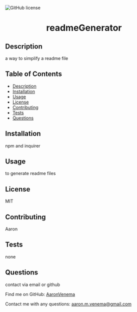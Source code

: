 ![GitHub license](https://img.shields.io/badge/license-MIT-blue.svg)
<h1 align="center">readmeGenerator</h1>

## Description
  a way to simplify a readme file

## Table of Contents
- [Description](#description)
- [Installation](#installation)
- [Usage](#usage)
- [License](#license)
- [Contributing](#contributing)
- [Tests](#tests)
- [Questions](#questions)

## Installation
  npm and inquirer

## Usage
  to generate readme files

## License
  MIT 
## Contributing
  Aaron
## Tests
  none
## Questions
  contact via email or github

Find me on GitHub: [AaronVenema](https://github.com/AaronVenema)

 Contact me with any questions: aaron.m.venema@gmail.com
